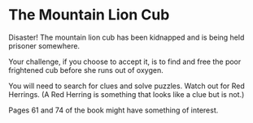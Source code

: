# The Mountain Lion Cub

Disaster! The mountain lion cub has been kidnapped and is being held prisoner somewhere.

Your challenge, if you choose to accept it, is to find and free the poor frightened cub before she runs out of oxygen.

You will need to search for clues and solve puzzles. Watch out for Red Herrings. (A Red Herring is something that looks like a clue but is not.)

Pages 61 and 74 of the book might have something of interest.
